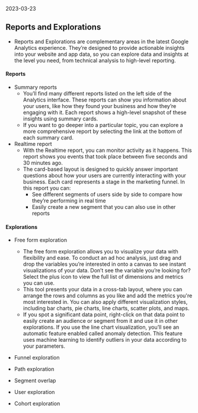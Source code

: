 2023-03-23

## Reports and Explorations

- Reports and Explorations are complementary areas in the latest Google Analytics experience. They’re designed to provide actionable insights into your website and app data, so you can explore data and insights at the level you need, from technical analysis to high-level reporting.

#### Reports

- Summary reports
	- You’ll find many different reports listed on the left side of the Analytics interface. These reports can show you information about your users, like how they found your business and how they’re engaging with it. Each report shows a high-level snapshot of these insights using summary cards. 
	- If you want to go deeper into a particular topic, you can explore a more comprehensive report by selecting the link at the bottom of each summary card.
- Realtime report
	- With the Realtime report, you can monitor activity as it happens. This report shows you events that took place between five seconds and 30 minutes ago.
	- The card-based layout is designed to quickly answer important questions about how your users are currently interacting with your business. Each card represents a stage in the marketing funnel. In this report you can: 
		- See different segments of users side by side to compare how they’re performing in real time
		- Easily create a new segment that you can also use in other reports

#### Explorations

- Free form exploration
	- The free form exploration allows you to visualize your data with flexibility and ease. To conduct an ad hoc analysis, just drag and drop the variables you’re interested in onto a canvas to see instant visualizations of your data. Don’t see the variable you’re looking for? Select the plus icon to view the full list of dimensions and metrics you can use.
	- This tool presents your data in a cross-tab layout, where you can arrange the rows and columns as you like and add the metrics you're most interested in. You can also apply different visualization styles, including bar charts, pie charts, line charts, scatter plots, and maps.
	- If you spot a significant data point, right-click on that data point to easily create an audience or segment from it and use it in other explorations. If you use the line chart visualization, you’ll see an automatic feature enabled called anomaly detection. This feature uses machine learning to identify outliers in your data according to your parameters.
    
-   Funnel exploration
    
-   Path exploration
    
-   Segment overlap
    
-   User exploration
    
-   Cohort exploration